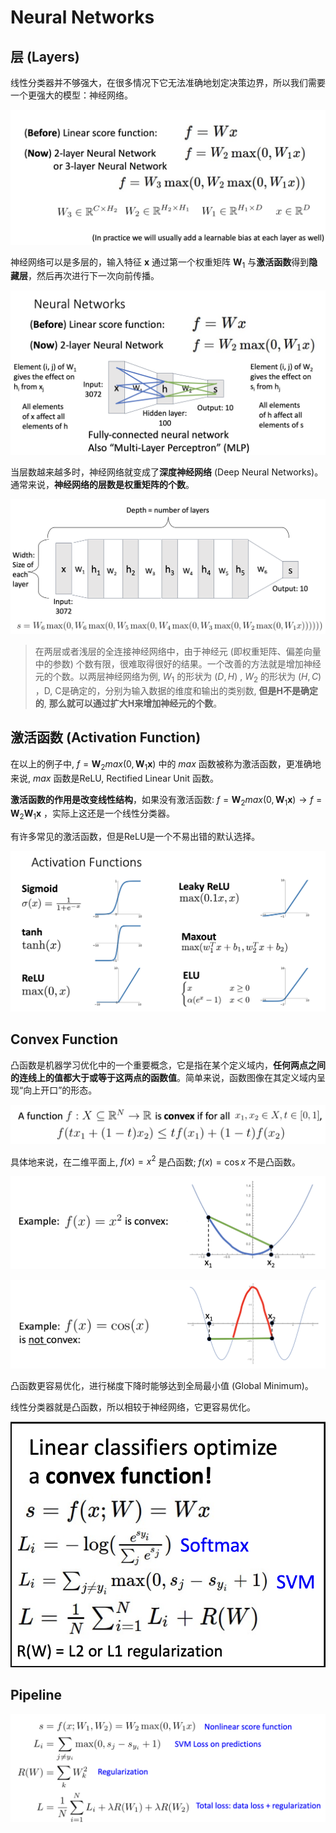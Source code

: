 # Neural Networks

## 层 (Layers)

线性分类器并不够强大，在很多情况下它无法准确地划定决策边界，所以我们需要一个更强大的模型：神经网络。

![nn](Images/nn.png)

神经网络可以是多层的，输入特征 $\boldsymbol x$ 通过第一个权重矩阵 $\boldsymbol W_1$ 与**激活函数**得到**隐藏层**，然后再次进行下一次向前传播。

![twolayernn](Images/twolayernn.png)

当层数越来越多时，神经网络就变成了**深度神经网络** (Deep Neural Networks)。通常来说，**神经网络的层数是权重矩阵的个数**。

![deepnn](Images/deepnn.png)

> 在两层或者浅层的全连接神经网络中，由于神经元 (即权重矩阵、偏差向量中的参数) 个数有限，很难取得很好的结果。一个改善的方法就是增加神经元的个数。以两层神经网络为例, $W_1$ 的形状为 $(D, H)$ , $W_2$ 的形状为 $(H, C)$ ，D, C是确定的，分别为输入数据的维度和输出的类别数, **但是H不是确定的**, **那么就可以通过扩大H来增加神经元的个数**。

## 激活函数 (Activation Function)

在以上的例子中, $f = \boldsymbol W_2 max(0, \boldsymbol W_1 \boldsymbol x)$ 中的 $max$ 函数被称为激活函数，更准确地来说, $max$ 函数是ReLU, Rectified Linear Unit 函数。

**激活函数的作用是改变线性结构**，如果没有激活函数: $f = \boldsymbol W_2 max(0, \boldsymbol W_1 \boldsymbol x) \longrightarrow f=\boldsymbol W_2 \boldsymbol W_1 \boldsymbol x$ ，实际上这还是一个线性分类器。

有许多常见的激活函数，但是ReLU是一个不易出错的默认选择。

![activation](Images/activation.png)

## Convex Function

凸函数是机器学习优化中的一个重要概念，它是指在某个定义域内，**任何两点之间的连线上的值都大于或等于这两点的函数值**。简单来说，函数图像在其定义域内呈现“向上开口”的形态。

![convex](Images/convex.png)

具体地来说，在二维平面上, $f(x) = x^2$ 是凸函数; $f(x) = \cos x$ 不是凸函数。

![x2](Images/x2.png)

![cosx](Images/cosx.png)

凸函数更容易优化，进行梯度下降时能够达到全局最小值 (Global Minimum)。

线性分类器就是凸函数，所以相较于神经网络，它更容易优化。

![linearconvex](Images/linearconvex.png)

## Pipeline

![pipeline](Images/pipeline.png)

